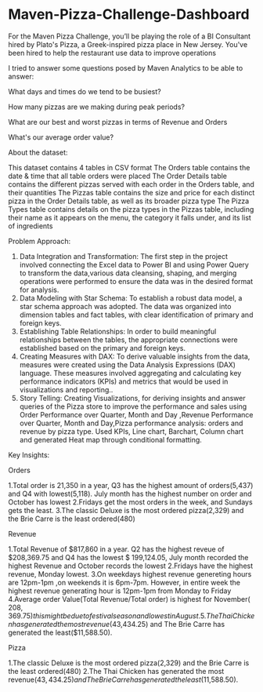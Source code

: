 # Maven-Pizza-Challenge-Dashboard

For the Maven Pizza Challenge, you’ll be playing the role of a BI Consultant hired by Plato's Pizza, a Greek-inspired pizza place in New Jersey. You've been hired to help the restaurant use data to improve operations



I tried to answer some questions posed by Maven Analytics to be able to answer:

What days and times do we tend to be busiest?

How many pizzas are we making during peak periods?

What are our best and worst pizzas in terms of Revenue and Orders

What's our average order value?


About the dataset: 

This dataset contains 4 tables in CSV format
The Orders table contains the date & time that all table orders were placed
The Order Details table contains the different pizzas served with each order in the Orders table, and their quantities
The Pizzas table contains the size and price for each distinct pizza in the Order Details table, as well as its broader pizza type
The Pizza Types table contains details on the pizza types in the Pizzas table, including their name as it appears on the menu, the category it falls under, and its list of ingredients

Problem Approach:

1.	Data Integration and Transformation: The first step in the project involved connecting the Excel data to Power BI and using Power Query to transform the data,various data cleansing, shaping, and merging operations were performed to ensure the data was in the desired format for analysis.
2.	Data Modeling with Star Schema: To establish a robust data model, a star schema approach was adopted. The data was organized into dimension tables and fact tables, with clear identification of primary and foreign keys.
3.	Establishing Table Relationships: In order to build meaningful relationships between the tables, the appropriate connections were established based on the primary and foreign keys. 
4.	Creating Measures with DAX: To derive valuable insights from the data, measures were created using the Data Analysis Expressions (DAX) language. These measures involved aggregating and calculating key performance indicators (KPIs) and metrics that would be used in visualizations and reporting..
5.	Story Telling: Creating Visualizations, for deriving insights and answer queries of the Pizza store to improve the performance and sales using Order Performance over Quarter, Month and Day ,Revenue Performance over Quarter, Month and Day,Pizza performance analysis: orders and revenue by pizza type. Used KPIs, Line chart, Barchart, Column chart and  generated Heat map through conditional formatting.

Key Insights:

Orders

1.Total order is 21,350 in a year, Q3 has the highest amount of orders(5,437) and Q4 with lowest(5,118). July month has the highest number on order and October has lowest
2.Fridays get the most orders in the week, and Sundays gets the least.
3.The classic Deluxe is the most ordered pizza(2,329) and the Brie Carre is the least ordered(480)

Revenue 

1.Total Revenue of $817,860 in a year. Q2 has the highest reveue of  $208,369.75 and Q4 has the lowest $ 199,124.05, July month recorded the highest Revenue and October records the lowest
2.Fridays have the highest revenue, Monday lowest.
3.On weekdays highest revenue genereting hours are 12pm-1pm ,on weekends it is 6pm-7pm. However, in entire week the highest revenue generating hour is 12pm-1pm from Monday to Friday
4.Average order Value(Total Revenue/Total order) is highest for November( $208,369.75) this might be due to festival season and lowest in August.
5.The Thai Chicken has generated the most revenue($43,434.25) and The Brie Carre has generated the least($11,588.50).

Pizza

1.The classic Deluxe is the most ordered pizza(2,329) and the Brie Carre is the least ordered(480)
2.The Thai Chicken has generated the most revenue($43,434.25) and The Brie Carre has generated the least($11,588.50).



